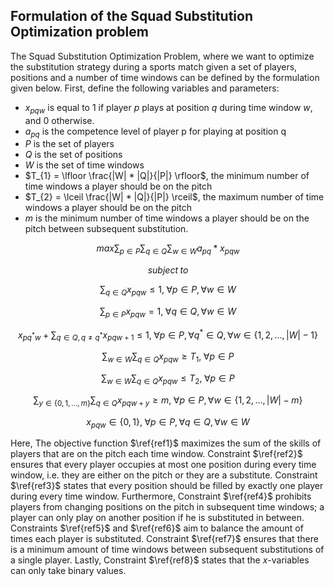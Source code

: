## Formulation of the Squad Substitution Optimization problem

The Squad Substitution Optimization Problem, where we want to optimize the substitution strategy during a sports match given a set of players, positions and a number of time windows can be defined by the formulation given below. First, define the following variables and parameters:

- $x_{pqw}$ is equal to $1$ if player $p$ plays at position $q$ during time window $w$, and $0$ otherwise.
- $a_{pq}$ is the competence level of player p for playing at position q
- $P$ is the set of players
- $Q$ is the set of positions
- $W$ is the set of time windows
- $T_{1} = \lfloor \frac{|W| * |Q|}{|P|} \rfloor$, the minimum number of time windows a player should be on the pitch
- $T_{2} = \lceil \frac{|W| * |Q|}{|P|} \rceil$, the maximum number of time windows a player should be on the pitch
- $m$ is the minimum number of time windows a player should be on the pitch between subsequent substitution.

$$
max \sum_{p \in P} \sum_{q \in Q} \sum_{w \in W} a_{pq} * x_{pqw}\label{ref1}
$$

$$
subject \; to \nonumber
$$

$$
\sum_{q \in Q} x_{pqw} \le 1,  \; \forall p \in P, \forall w \in W\label{ref2}
$$

$$
\sum_{p \in P} x_{pqw} = 1,  \; \forall q \in Q, \forall w \in W\label{ref3}
$$

$$
x_{pq^{*}w} + \sum_{q \in Q, q \ne q^{*}} x_{pqw+1} \le 1, \; \forall p \in P, \forall q^{*} \in Q, \forall w \in \{1,2, \dots, {|W|-1}\}\label{ref4}
$$

$$
\sum_{w \in W} \sum_{q \in Q} x_{pqw} \ge T_{1},  \; \forall p \in P\label{ref5}
$$

$$
\sum_{w \in W} \sum_{q \in Q} x_{pqw} \le T_{2},  \; \forall p \in P\label{ref6}
$$

$$
\sum_{y \in \{0,1,\dots,m\}} \sum_{q \in Q} x_{pqw+y} \ge m,  \; \forall p \in P, \forall w \in \{1,2,\dots,|W|-m\}\label{ref7}
$$

$$
x_{pqw} \in \{0,1\}, \; \forall p \in P, \forall q \in Q, \forall w \in W\label{ref8}
$$

Here, The objective function $\ref{ref1}$ maximizes the sum of the skills of players that are on the pitch each time window. Constraint $\ref{ref2}$ ensures that every player occupies at most one position during every time window, i.e. they are either on the pitch or they are a substitute. Constraint $\ref{ref3}$ states that every position should be filled by exactly one player during every time window. Furthermore, Constraint $\ref{ref4}$ prohibits players from changing positions on the pitch in subsequent time windows; a player can only play on another position if he is substituted in between. Constraints $\ref{ref5}$ and $\ref{ref6}$ aim to balance the amount of times each player is substituted. Constraint $\ref{ref7}$ ensures that there is a minimum amount of time windows between subsequent substitutions of a single player. Lastly, Constraint $\ref{ref8}$ states that the $x$-variables can only take binary values.